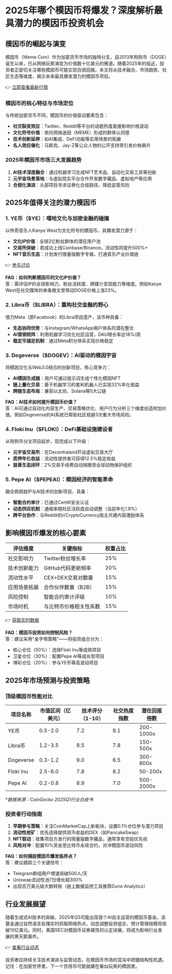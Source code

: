 # 2025年哪个模因币将爆发？深度解析最具潜力的模因币投资机会

## 模因币的崛起与演变

模因币（Meme Coin）作为加密货币市场的独特分支，自2013年狗狗币（DOGE）诞生以来，已从网络玩笑演变为价值数十亿美元的赛道。随着2025年的临近，投资者正密切关注哪些模因币可能实现百倍回报。本文将从技术融合、市场趋势、社区生态等维度，揭示未来最具爆发潜力的模因币项目。

👉 [立即查看最新行情](https://bit.ly/okx_welcome)

### 模因币的核心特征与市场定位
与传统加密货币不同，模因币的价值驱动要素包含：
- **社交裂变效应**：Twitter、Reddit等平台的话题热度直接影响价格波动
- **文化符号价值**：依托网络迷因（MEME）形成的群体认同感
- **技术创新延伸**：如AI集成、DeFi功能等实用场景的拓展
- **名人效应催化**：马斯克、Jay-Z等公众人物的公开支持常引发价格飙升

### 2025年模因币市场三大发展趋势
1. **AI技术深度融合**：通过机器学习生成NFT艺术品、自动化交易工具等创新
2. **元宇宙场景落地**：与虚拟现实平台合作开发数字藏品、虚拟地产等应用
3. **合规化演进**：头部项目寻求证券化合规路径，降低监管风险

## 2025年值得关注的潜力模因币

### 1. YE币（$YE）：嘻哈文化与加密金融的碰撞
以传奇音乐人Kanye West为文化符号的模因币，其爆发潜力源于：
- **文化IP价值**：全球2亿粉丝群体的潜在用户池
- **交易所突破**：若成功上线Coinbase/Binance，流动性将提升500%+
- **NFT音乐生态**：计划发行限量版数字专辑，打通音乐产业价值链

👉 [参与讨论](https://bit.ly/okx_welcome)

**FAQ：如何判断模因币的文化IP价值？**  
答：需评估IP的全球影响力、粉丝活跃度、跨媒介变现能力等维度。例如Kanye West在社交媒体的单条推文曾带动DOGE价格上涨23%。

### 2. Libra币（$LIBRA）：重构社交金融的野心
借力Meta（原Facebook）的Libra项目遗产，该币种具备：
- **生态协同优势**：与Instagram/WhatsApp用户体系的潜在整合
- **AI营销矩阵**：利用机器学习优化社区运营，DAU增长率达18%/周
- **稳定币锚定机制**：通过Meta积分体系实现价格稳定

### 3. Dogeverse（$DOGEV）：AI驱动的模因宇宙
将模因文化与Web3.0结合的创新项目，核心竞争力：
- **AI模因生成器**：用户可通过提示词生成个性化模因NFT
- **链上量化交易**：基于机器学习的套利机器人已实现32%年化收益
- **跨链生态布局**：兼容以太坊、Solana等5大公链

**FAQ：AI技术如何提升模因币价值？**  
答：AI可通过自动化内容生产、交易策略优化、用户行为分析三个维度创造附加价值。例如Dogeverse的AI系统已帮助社区规避3次重大市场风险。

### 4. Floki Inu（$FLOKI）：DeFi基础设施建设者
从狗狗币分叉项目起步，现完成以下升级：
- **元宇宙交易所**：在Decentraland开设虚拟交易大厅
- **质押年化收益**：流动性提供者可获得12.5%稳定收益
- **慈善生态闭环**：2%交易手续费自动捐赠至全球动物保护组织

### 5. Pepe AI（$PEPEAI）：模因经济的智能革命
融合佩佩蛙IP与AI技术的创新项目，具备：
- **智能合约审计**：已通过CertiK安全认证
- **动态供应机制**：通缩率随社区活跃度自动调整（当前年化1.8%）
- **跨平台协作**：与Reddit的r/CryptoCurrency版主共建内容激励体系

## 影响模因币爆发的核心要素

| 评估维度       | 关键指标                     | 权重占比 |
|----------------|------------------------------|----------|
| 社交影响力     | Twitter粉丝增长率            | 25%      |
| 技术创新能力   | GitHub代码更新频率           | 20%      |
| 流动性水平     | CEX+DEX交易对数量            | 15%      |
| 应用场景拓展   | 合作伙伴数量（B2B）          | 15%      |
| 风险控制       | 智能合约审计评级             | 10%      |
| 市场时机       | 与比特币价格相关性系数       | 15%      |

👉 [获取实时数据](https://bit.ly/okx_welcome)

**FAQ：模因币投资如何控制风险？**  
答：建议采用"金字塔策略"——将投资组合分为：  
- 核心仓位（50%）：选择Floki Inu等成熟项目  
- 卫星仓位（30%）：配置Pepe AI等成长型项目  
- 博彩仓位（20%）：参与YE币等高波动项目

## 2025年市场预测与投资策略

### 顶级模因币性能对比

| 项目名称       | 市值区间（亿美元） | 技术评分（1-10） | 社交热度指数 | 潜在回报倍数 |
|----------------|--------------------|------------------|--------------|--------------|
| YE币           | 0.5-2.0            | 7.2              | 9.1          | 200-1000x    |
| Libra币        | 1.2-3.5            | 8.5              | 7.8          | 150-500x     |
| Dogeverse      | 0.3-1.2            | 9.0              | 6.5          | 300-800x     |
| Floki Inu      | 2.5-6.0            | 7.8              | 8.2          | 50-200x      |
| Pepe AI        | 0.2-0.8            | 8.9              | 7.0          | 500-2000x    |

**数据来源：CoinGecko 2025Q1行业白皮书*

### 投资者行动指南
1. **早期参与策略**：关注CoinMarketCap上新板块，设置0.1%仓位参与潜力项目
2. **流动性挖矿**：优先选择提供双币收益的DEX（如PancakeSwap）
3. **NFT联动**：收集项目方发行的限量版数字藏品，通常享有空投优先权
4. **风险对冲**：配置10%资金至比特币永续合约，对冲模因币波动风险

**FAQ：如何捕捉模因币爆发临界点？**  
答：建议跟踪三个关键信号：  
- Telegram群组用户增速突破500人/天  
- Uniswap流动性池7日增长超300%  
- 出现百万美元级大额转账（链上数据监控工具推荐Dune Analytics）

## 行业发展展望

随着生成式AI技术的突破，2025年Q3可能出现首个AI自主运营的模因币基金。该基金通过自然语言处理实时抓取网络热点，动态调整投资组合，预计管理规模将突破10亿美元。同时，美国SEC对模因币证券属性的认定进展，将成为影响行业发展的黑天鹅事件。

👉 [查看行业动态](https://bit.ly/okx_welcome)

投资者应持续关注技术演进与监管动态，在模因币市场的混沌中把握结构性机遇。记住：在加密世界里，下一个百倍币可能就藏在看似玩笑的模因里。
